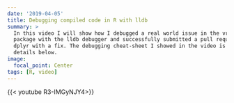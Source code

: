 ```yaml
---
date: '2019-04-05'
title: Debugging compiled code in R with lldb
summary: >
  In this video I will show how I debugged a real world issue in the vroom
  package with the lldb debugger and successfully submitted a pull request to
  dplyr with a fix. The debugging cheat-sheet I showed in the video is in the
  details below.
image:
  focal_point: Center
tags: [R, video]
---
```


{{< youtube R3-IMGyNJY4>}}
